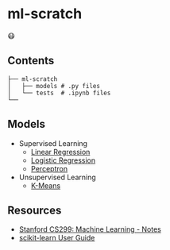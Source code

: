 # ml-scratch
😷

## Contents
```
├── ml-scratch
│   ├── models # .py files
│   └── tests  # .ipynb files
└──
```

## Models
* Supervised Learning
  * [Linear Regression](https://github.com/joaopaulq/ml-scratch/blob/main/models/linear_regression.py)
  * [Logistic Regression](https://github.com/joaopaulq/ml-scratch/blob/main/models/logistic_regression.py)
  * [Perceptron](https://github.com/joaopaulq/ml-scratch/blob/main/models/perceptron.py)
* Unsupervised Learning
  * [K-Means](https://github.com/joaopaulq/ml-scratch/blob/main/models/kmeans.py)

## Resources
* [Stanford CS299: Machine Learning - Notes](http://cs229.stanford.edu/notes2020fall/notes2020fall/)
* [scikit-learn User Guide](https://scikit-learn.org/stable/user_guide.html)
